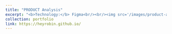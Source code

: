 ```yaml
---
title: "PRODUCT Analysis"
excerpt: "<b>Technology:</b> Figma<br/><br/><img src='/images/product-analysis.jpg'><br/><i>Product Analysis</i>"
collection: portfolio
link: https://heyrobin.github.io/
---
```

